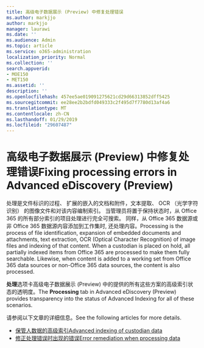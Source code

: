 ```yaml
---
title: 高级电子数据展示 (Preview) 中修复处理错误
ms.author: markjjo
author: markjjo
manager: laurawi
ms.date: ''
ms.audience: Admin
ms.topic: article
ms.service: o365-administration
localization_priority: Normal
ms.collection: ''
search.appverid:
- MOE150
- MET150
ms.assetid: ''
description: ''
ms.openlocfilehash: 457ee5ae019091275621cd29d66313852dff5425
ms.sourcegitcommit: ee28ee2b2bdfd049333c2f495d7f7780d13af4a6
ms.translationtype: MT
ms.contentlocale: zh-CN
ms.lasthandoff: 01/29/2019
ms.locfileid: "29607487"
---
```

# <a name="fixing-processing-errors-in-advanced-ediscovery-preview"></a><span data-ttu-id="77e04-102">高级电子数据展示 (Preview) 中修复处理错误</span><span class="sxs-lookup"><span data-stu-id="77e04-102">Fixing processing errors in Advanced eDiscovery (Preview)</span></span>

<span data-ttu-id="77e04-p101">处理是文件标识的过程、 扩展的嵌入的文档和附件，文本提取、 OCR （光学字符识别） 的图像文件和对该内容编制索引。 当管理员将置于保持状态时，从 Office 365 的所有部分索引的项目处理进行完全可搜索。 同样，从 Office 365 数据源或非 Office 365 数据源内容添加到工作集时, 还处理内容。</span><span class="sxs-lookup"><span data-stu-id="77e04-p101">Processing is the process of file identification, expansion of embedded documents and attachments, text extraction, OCR (Optical Character Recognition) of image files and indexing of that content.  When a custodian is placed on hold, all partially indexed items from Office 365 are processed to make them fully searchable.  Likewise, when content is added to a working set from Office 365 data sources or non-Office 365 data sources, the content is also processed.</span></span>

<span data-ttu-id="77e04-106">**处理**选项卡高级电子数据展示 (Preview) 中的提供的所有这些方案的高级索引状态的透明度。</span><span class="sxs-lookup"><span data-stu-id="77e04-106">The **Processing** tab in Advanced eDiscovery (Preview) provides transparency into the status of Advanced Indexing for all of these scenarios.</span></span>

<span data-ttu-id="77e04-107">请参阅以下文章的详细信息。</span><span class="sxs-lookup"><span data-stu-id="77e04-107">See the following articles for more details.</span></span>

- [<span data-ttu-id="77e04-108">保管人数据的高级索引</span><span class="sxs-lookup"><span data-stu-id="77e04-108">Advanced indexing of custodian data</span></span>](indexing-custodian-data.md)
- [<span data-ttu-id="77e04-109">修正处理错误时出现的错误</span><span class="sxs-lookup"><span data-stu-id="77e04-109">Error remediation when processing data</span></span>](error-remediation.md)

